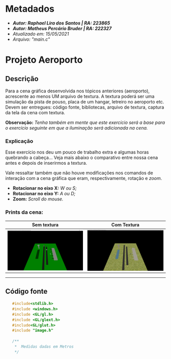 # Metadados
 * **_Autor: Raphael Lira dos Santos | RA: 223865_**
 * **_Autor: Matheus Percário Bruder | RA: 222327_**
 * *Atualizado em: 15/05/2021*
 * *Arquivo: "main.c"*

 # Projeto Aeroporto

 ## Descrição 
  Para a cena gráfica desenvolvida nos tópicos anteriores (aeroporto), acrescente ao menos UM arquivo de textura. A textura poderá ser uma simulação da pista de pouso, placa de um hangar, letreiro no aeroporto  etc. Devem ser entregues: código fonte, bibliotecas, arquivo de textura, captura da tela da cena com textura.

  **Observação:** *Tenha também em mente que este exercício será a base para o exercício seguinte em que a iluminação será adicionada na cena.*


 ### Explicação
  Esse exercício nos deu um pouco de trabalho extra e algumas horas quebrando a cabeça... Veja mais abaixo o comparativo entre nossa cena antes e depois de inserirmos a textura.

  Vale ressaltar também que não houve modificações nos comandos de interação com a cena gráfica que eram, respectivamente, rotação e *zoom*.

 - **Rotacionar no eixo X:** *W ou S;*
 - **Rotacionar no eixo Y:** *A ou D;*
 - **Zoom:**  *Scroll do mouse.*
  

 ### Prints da cena:
 | Sem textura                                     | Com Textura                                   |
 | ----------------------------------------------- | --------------------------------------------- |
 | ![img-1](assets/images/aeroporto-notexture.png) | ![img-1](assets/images/aeroporto-texture.png) |

 ---
 ## Código fonte

 ```C
    #include<stdlib.h>
    #include <windows.h>
    #include <GL/gl.h>
    #include <GL/glext.h>
    #include<GL/glut.h>
    #include "image.h"

    /**
     *  Medidas dadas em Metros
     */
 ```